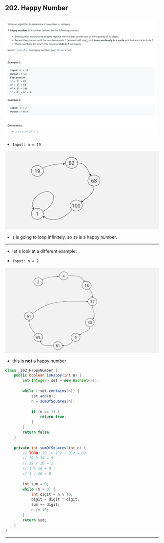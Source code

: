 ## 202. Happy Number
![](img/2024-04-14-22-57-43.png)
---

- `Input: n = 19`

![](img/2024-04-14-22-58-02.png)

- `1` is going to loop infinitely, so `19` is a happy number.

---

- let's look at a different example:

- `Input: n = 2`

![](img/2024-04-14-23-18-09.png)

- this is **not** a happy number

```java
class _202_HappyNumber {
    public boolean isHappy(int n) {
        Set<Integer> set = new HashSet<>();

        while (!set.contains(n)) {
            set.add(n);
            n = sumOfSquares(n);

            if (n == 1) {
                return true;
            }
        }
        return false;
    }

    private int sumOfSquares(int n) {
        // TODO: 19 -> 1^2 + 9^2 = 82
        // 19 % 10 = 9
        // 19 / 10 = 1
        // 1 % 10 = 0
        // 1 / 10 = 0

        int sum = 0;
        while (n > 0) {
            int digit = n % 10;
            digit = digit * digit;
            sum += digit;
            n /= 10;
        }
        return sum;
    }
}
```

---


